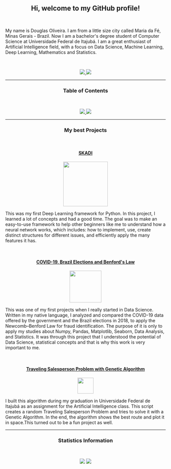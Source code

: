 <h2 align="center">Hi, welcome to my GitHub profile!</h2>
<br>
<p> 
  My name is Douglas Oliveira. I am from a little size city called Maria da Fé, Minas Gerais - Brazil. Now I am a bachelor's degree student of Computer Science at Universidade Federal de Itajubá. I am a great enthusiast of Artificial Intelligence field, with a focus on Data Science, Machine Learning, Deep Learning, Mathematics and Statistics.

</p>
<br>
<p align="center">
  <a href="mailto:dellonath@gmail.com?
    subject=MessageTitle&amp;
    body=Message Content">
    <img src="https://img.shields.io/static/v1?label=Gmail&message=dellonath@gmail.com&color=EA4335&style=for-the-badge&logo=Gmail">
  </a>
  <a href="https://www.linkedin.com/in/douglas-oliveira-5b36201b2/">
    <img src="https://img.shields.io/static/v1?label=LinkedIn&message=Douglas%20Oliveira&color=0077B5&style=for-the-badge&logo=LinkedIn">
  </a>
</p>

_________________________________________________________________________________________________________________________________________________________________

<h3 align="center">Table of Contents</h3>
<br>
<p align="center">
 <a href="#My-best-projects">
   <img src="https://img.shields.io/badge/My%20best%20projects-grey?style=for-the-badge">
 </a>
 <a href="#Statistics-Informations">
   <img src="https://img.shields.io/badge/Statistics%20Informations-grey?style=for-the-badge">
 </a> 
</p>

_________________________________________________________________________________________________________________________________________________________________

<a name="My-best-projects"/>
<h3 align="center">My best Projects</h3>

<br>

<a href="https://github.com/Dellonath/SKADI"><h4 align="center">SKADI</h4></a>

<p align="center">
  <a href="https://github.com/Dellonath/SKADI">
    <img width = 140 src="https://user-images.githubusercontent.com/56659549/106782675-342d2c00-6629-11eb-96a7-ca0096278de9.png">
  </a>
</p>

<p>
  This was my first Deep Learning framework for Python. In this project, I learned a lot of concepts and had a good time. The goal was to make an easy-to-use framework to help other beginners like me to understand how a neural network works, which includes: how to implement, use, create distinct structures for different issues, and efficiently apply the many features it has. 
</p>

<br>

<a href="https://github.com/Dellonath/COVID-19_eleicoes2018_lei_de_Benford"> <h4 align="center">COVID-19, Brazil Elections and Benford's Law</h4> </a>

<p align="center">
  <a href="https://github.com/Dellonath/COVID-19_eleicoes2018_lei_de_Benford">
    <img width = 100 src="https://user-images.githubusercontent.com/56659549/107123605-32f43d00-687d-11eb-85f2-31ec104f69e9.png">
  </a>
</p>

<p>
  This was one of my first projects when I really started in Data Science. Written in my native language, I analyzed and compared the COVID-19 data offered by the government and the Brazil elections in 2018, to apply the Newcomb–Benford Law for fraud identification. The purpose of it is only to apply my studies about Numpy,   Pandas, Matplotlib, Seaborn, Data Analysis, and Statistics. It was through this project that I understood the potential of Data Science, statistical concepts and that is why this work is very important to me.
</p>

<br>

<a href="https://github.com/Dellonath/traveling_salesperson_problem"> <h4 align="center">Traveling Salesperson Problem with Genetic Algorithm</h4> </a>

<p align="center">
  <a href="Traveling Salesperson Problem">
    <img width = 50 src="https://user-images.githubusercontent.com/56659549/107124374-57064d00-6882-11eb-9f04-7cbd364c33ea.png">
  </a>
</p>

<p>
  I built this algorithm during my graduation in Universidade Federal de Itajubá as an assignment for the Artificial Intelligence class. This script creates a random Traveling Salesperson Problem and tries to solve it with a Genetic Algorithm. In the end, the algorithm shows the best route and plot it in space.This turned out to be a fun project as well.

</p>

_________________________________________________________________________________________________________________________________________________________________
<a name="Statistics-Information"/>
<h3 align="center">Statistics Information</h3>

<br>
<p align="center">
  <img src="https://github-readme-stats.vercel.app/api/top-langs/?username=Dellonath&theme=gotham">
  <img src="https://github-readme-stats.vercel.app/api?username=Dellonath&show_icons=true&include_all_commits=true&theme=gotham">
</p>
